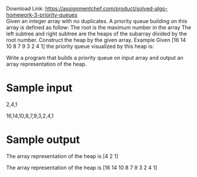 Download Link: https://assignmentchef.com/product/solved-algo-homework-3-priority-queues
<br>
Given an integer array with no duplicates. A priority queue building on this array is defined as follow: The root is the maximum number in the array The left subtree and right subtree are the heaps of the subarray divided by the root number. Construct the heap by the given array. Example Given [16 14 10  8  7  9  3  2  4  1] the priority queue visualized by this heap is:

Write a program that builds a priority queue on input array and output an array representation of the heap.

<h1>Sample input</h1>

2,4,1

16,14,10,8,7,9,3,2,4,1

<h1>Sample output</h1>

The array representation of the heap is [4 2 1]

The array representation of the heap is [16 14 10  8  7  9  3  2  4  1]